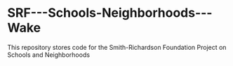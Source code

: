 # SRF---Schools-Neighborhoods---Wake

This repository stores code for the Smith-Richardson Foundation Project on Schools and Neighborhoods
